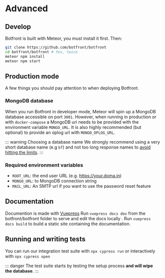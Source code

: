 
# Advanced

## Develop

Botfront is built with Meteor, you must install it first. Then:

```bash
git clone https://github.com/botfront/botfront
cd botfront/botfront # Yes, twice
meteor npm install
meteor npm start
```

## Production mode

A few things you should pay attention to when deploying Botfront.

### MongoDB database
When you run Botfront in developer mode, Meteor will spin up a MongoDB database accessible on port `3001`. However, when running in production or with `docker-compose` a MongoDB uri needs to be provided with the environment variable `MONGO_URL`. It is also highly recommended (but optional) to provide an oplog url with `MONGO_OPLOG_URL`. 

::: warning Choosing a database name
We strongly recommend using a very short database name (e.g `bf`) and not too long response names to [avoid hitting the limits](https://docs.mongodb.com/manual/reference/limits/#namespaces).
:::

### Required environment variables

- `ROOT_URL`: the end user URL (e.g. https://your.doma.in)
- `MONGO_URL`: to MongoDB connection string
- `MAIL_URL`: An SMTP url if you want to use the password reset feature


## Documentation
Documention is made with [Vuepress](https://vuepress.vuejs.org/)
Run `vuepress docs dev` from the botfront/botfront folder to serve and edit the docs locally .
Run `vuepress docs build` to build a static site containing the documentation. 

## Running and writing tests
You can run our integration test suite with `npx cypress run` or interactively with `npx cypress open`

::: danger
The test suite starts by testing the setup process **and will wipe the database**. 
:::